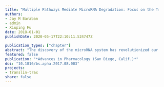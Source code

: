 ```yaml
---
title: "Multiple Pathways Mediate MicroRNA Degradation: Focus on the Translin/Trax RNase Complex"
authors:
- Jay M Baraban
- admin
- Xiuping Fu
date: 2018-01-01
publishDate: 2020-05-17T22:10:11.524747Z

publication_types: ["chapter"]
abstract: "The discovery of the microRNA system has revolutionized our understanding of translational control. Furthermore, growing appreciation of the pivotal role that de novo translation plays in activity-dependent synaptic plasticity has fueled interest among neuroscientists in deciphering how the microRNA system impacts neuronal signaling and the pathophysiology of neuropsychiatric disorders. Although we have a general understanding of how the microRNA system operates, many key questions remain. In particular, the biosynthesis of microRNAs and their role in translational silencing are fairly well understood. However, much less is known about how microRNAs are degraded and silencing is reversed, crucial aspects of microRNA signaling. In contrast to microRNA synthesis which is mediated almost exclusively by a single pathway that culminates in Dicer, recent studies indicate that there are multiple pathways of microRNA degradation that target different subpopulations of microRNAs. While the Lin-28 pathway of microRNA degradation has been investigated extensively, the translin/trax RNase complex has emerged recently as another pathway mediating microRNA degradation. Accordingly, we summarize herein key features of the translin/trax RNase complex as well as important gaps in our understanding of its regulation and function that are the focus of ongoing studies."
featured: false
publication: "*Advances in Pharmacology (San Diego, Calif.)*"
doi: "10.1016/bs.apha.2017.08.003"
projects:
- translin-trax
share: false
---
```


